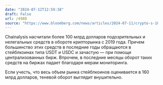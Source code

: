 ```yaml
---
date: "2024-07-12T12:59:38"
draft: False
url: /4980
source: "https://www.bloomberg.com/news/articles/2024-07-11/crypto-s-100-billion-in-illicit-flows-swamp-stablecoins-exchanges"
---
```


Chainalysis насчитали более 100 млрд долларов подозрительных и нелегальных средств в обороте крипторынка с 2019 года. Причем большинство этих средств в последние годы обращаются в стейблкоинах типа USDT и USDC и зачастую — при помощи централизованных бирж. Впрочем, в последние месяцы оборот таких средств на биржах падает благодаря мерам мониторинга.

Если учесть, что весь объем рынка стейблкоинов оценивается в 160 млрд долларов, теневой оборот выглядит внушительно.
